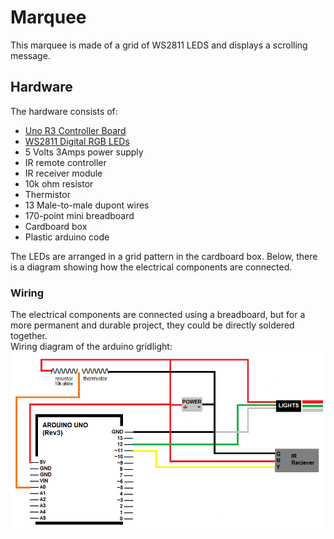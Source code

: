 # Marquee  
This marquee is made of a grid of WS2811 LEDS and displays a scrolling message.  

## Hardware  
The hardware consists of:  
+ [Uno R3 Controller Board](https://www.amazon.com/ELEGOO-Board-ATmega328P-ATMEGA16U2-Compliant/dp/B01EWOE0UU)
+ [WS2811 Digital RGB LEDs](https://www.amazon.com/gp/product/B01AG923GI/ref=ppx_yo_dt_b_search_asin_title?ie=UTF8&psc=1)
+ 5 Volts 3Amps power supply
+ IR remote controller
+ IR receiver module
+ 10k ohm resistor
+ Thermistor
+ 13 Male-to-male dupont wires
+ 170-point mini breadboard
+ Cardboard box
+ Plastic arduino code  

The LEDs are arranged in a grid pattern in the cardboard box.  Below, there is a diagram showing how the electrical components are connected.  

### Wiring   
The electrical components are connected using a breadboard, but for a more permanent and durable project, they could be directly soldered together.  
Wiring diagram of the arduino gridlight:   
<img src="https://github.com/zprevost/arduino/blob/master/sketch/marquee/marquee_wiring_diagram.png" width="500" />
